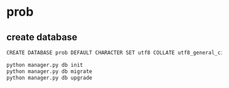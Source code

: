# prob

## create database

```cmd
CREATE DATABASE prob DEFAULT CHARACTER SET utf8 COLLATE utf8_general_ci;
```

```cmd
python manager.py db init
python manager.py db migrate
python manager.py db upgrade
```